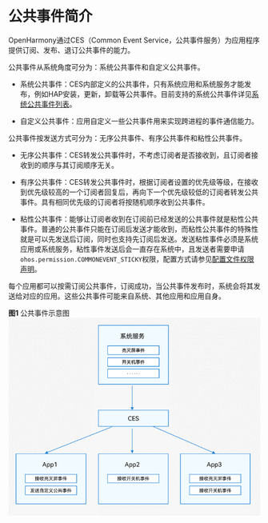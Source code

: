 # 公共事件简介


OpenHarmony通过CES（Common Event Service，公共事件服务）为应用程序提供订阅、发布、退订公共事件的能力。


公共事件从系统角度可分为：系统公共事件和自定义公共事件。


- 系统公共事件：CES内部定义的公共事件，只有系统应用和系统服务才能发布，例如HAP安装，更新，卸载等公共事件。目前支持的系统公共事件详见[系统公共事件列表](../reference/apis/js-apis-commonEventManager.md#support)。

- 自定义公共事件：应用自定义一些公共事件用来实现跨进程的事件通信能力。


公共事件按发送方式可分为：无序公共事件、有序公共事件和粘性公共事件。


- 无序公共事件：CES转发公共事件时，不考虑订阅者是否接收到，且订阅者接收到的顺序与其订阅顺序无关。

- 有序公共事件：CES转发公共事件时，根据订阅者设置的优先级等级，在接收到优先级较高的一个订阅者回复后，再向下一个优先级较低的订阅者转发公共事件。具有相同优先级的订阅者将按随机顺序收到公共事件。

- 粘性公共事件：能够让订阅者收到在订阅前已经发送的公共事件就是粘性公共事件。普通的公共事件只能在订阅后发送才能收到，而粘性公共事件的特殊性就是可以先发送后订阅，同时也支持先订阅后发送。发送粘性事件必须是系统应用或系统服务，粘性事件发送后会一直存在系统中，且发送者需要申请`ohos.permission.COMMONEVENT_STICKY`权限，配置方式请参见[配置文件权限声明](../security/accesstoken-guidelines.md#配置文件权限声明)。


每个应用都可以按需订阅公共事件，订阅成功，当公共事件发布时，系统会将其发送给对应的应用。这些公共事件可能来自系统、其他应用和应用自身。

  **图1** 公共事件示意图   
![common-event](figures/common-event.png)
